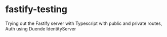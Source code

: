 # fastify-testing
Trying out the Fastify server with Typescript with public and private routes, Auth using Duende IdentityServer
